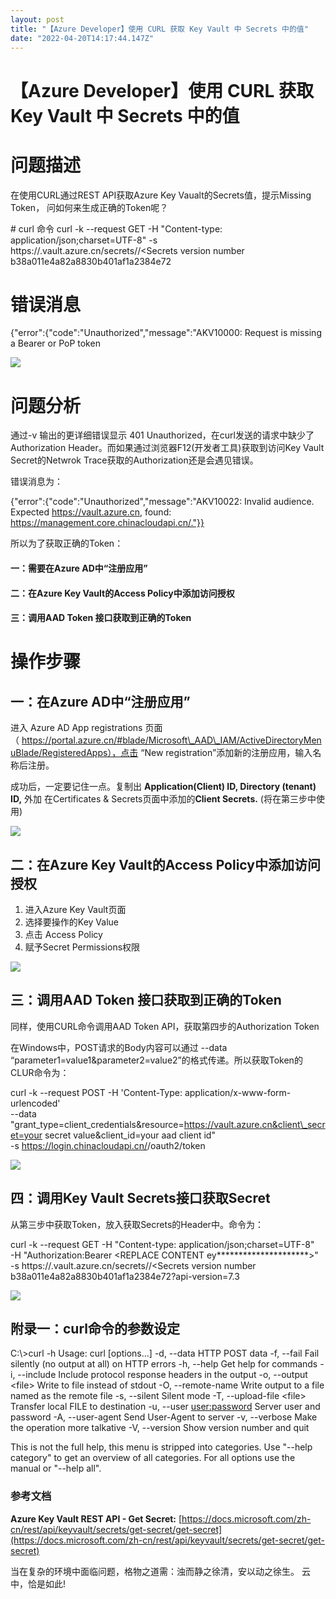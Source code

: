 ```yaml
---
layout: post
title: "【Azure Developer】使用 CURL 获取 Key Vault 中 Secrets 中的值"
date: "2022-04-20T14:17:44.147Z"
---
```

【Azure Developer】使用 CURL 获取 Key Vault 中 Secrets 中的值
===================================================

问题描述
====

在使用CURL通过REST API获取Azure Key Vaualt的Secrets值，提示Missing Token， 问如何来生成正确的Token呢？

\# curl 命令
curl \-k --request GET -H "Content-type: application/json;charset=UTF-8" -s https://<your key vault name>.vault.azure.cn/secrets/<secrets name >/<Secrets version number b38a011e4a82a8830b401af1a2384e72
# 错误消息
{"error":{"code":"Unauthorized","message":"AKV10000: Request is missing a Bearer or PoP token

![](https://img2022.cnblogs.com/blog/2127802/202204/2127802-20220420195526209-590721724.png)

问题分析
====

通过-v 输出的更详细错误显示 401 Unauthorized，在curl发送的请求中缺少了 Authorization Header。而如果通过浏览器F12(开发者工具)获取到访问Key Vault Secret的Netwrok Trace获取的Authorization还是会遇见错误。

错误消息为：

{"error":{"code":"Unauthorized","message":"AKV10022: Invalid audience. Expected https://vault.azure.cn, found: https://management.core.chinacloudapi.cn/."}}

所以为了获取正确的Token：

#### 一：需要在Azure AD中“注册应用” 

#### 二：在Azure Key Vault的Access Policy中添加访问授权

#### 三：调用AAD Token 接口获取到正确的Token

操作步骤
====

一：在Azure AD中“注册应用” 
-------------------

进入 Azure AD App registrations 页面（ https://portal.azure.cn/#blade/Microsoft\_AAD\_IAM/ActiveDirectoryMenuBlade/RegisteredApps），点击 “New registration”添加新的注册应用，输入名称后注册。

成功后，一定要记住一点。复制出 **Application(Client) ID, Directory (tenant) ID,** 外加 在Certificates & Secrets页面中添加的**Client Secrets.** (将在第三步中使用)

**![](https://img2022.cnblogs.com/blog/2127802/202204/2127802-20220420202523828-1878164329.png)**

二：在Azure Key Vault的Access Policy中添加访问授权
---------------------------------------

1.  进入Azure Key Vault页面
2.  选择要操作的Key Value
3.  点击 Access Policy
4.  赋予Secret Permissions权限

![](https://img2022.cnblogs.com/blog/2127802/202204/2127802-20220420203223248-1568429658.png)

三：调用AAD Token 接口获取到正确的Token
---------------------------

同样，使用CURL命令调用AAD Token API，获取第四步的Authorization Token

在Windows中，POST请求的Body内容可以通过 --data “parameter1=value1&parameter2=value2”的格式传递。所以获取Token的CLUR命令为：

curl -k --request POST -H 'Content-Type: application/x-www-form-urlencoded'    
\--data "grant\_type=client\_credentials&resource=https://vault.azure.cn&client\_secret=your secret value&client\_id=your aad client id"   
\-s https://login.chinacloudapi.cn/<your tenant id >/oauth2/token

![](https://img2022.cnblogs.com/blog/2127802/202204/2127802-20220420210458481-1970704628.png)

四：调用Key Vault Secrets接口获取Secret
-------------------------------

从第三步中获取Token，放入获取Secrets的Header中。命令为：

curl -k --request GET -H "Content-type: application/json;charset=UTF-8"   
\-H "Authorization:Bearer <REPLACE CONTENT ey\*\*\*\*\*\*\*\*\*\*\*\*\*\*\*\*\*\*\*\*\*>"   
\-s  https://<your key vault name>.vault.azure.cn/secrets/<secrets name >/<Secrets version number b38a011e4a82a8830b401af1a2384e72?api-version=7.3

![](https://img2022.cnblogs.com/blog/2127802/202204/2127802-20220420211154993-993865395.png)

附录一：curl命令的参数设定
---------------

C:\\>curl -h
Usage: curl \[options...\] <url>
 -d, --data <data>   HTTP POST data
 \-f, --fail          Fail silently (no output at all) on HTTP errors
 \-h, --help <category>  Get help for commands
 \-i, --include       Include protocol response headers in the output
 \-o, --output <file\>  Write to file instead of stdout
 \-O, --remote-name   Write output to a file named as the remote file
 -s, --silent        Silent mode
 \-T, --upload-file <file\>  Transfer local FILE to destination
 \-u, --user <user:password>  Server user and password
 \-A, --user-agent <name>  Send User-Agent <name> to server
 \-v, --verbose       Make the operation more talkative
 \-V, --version       Show version number and quit

This is not the full help, this menu is stripped into categories.
Use "\--help category" to get an overview of all categories.
For all options use the manual or "\--help all".

### 参考文档

**Azure Key Vault REST API - Get Secret:** [https://docs.microsoft.com/zh-cn/rest/api/keyvault/secrets/get-secret/get-secret](https://docs.microsoft.com/zh-cn/rest/api/keyvault/secrets/get-secret/get-secret)

当在复杂的环境中面临问题，格物之道需：浊而静之徐清，安以动之徐生。 云中，恰是如此!
